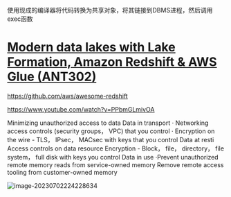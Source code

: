 使用现成的编译器将代码转换为共享对象，将其链接到DBMS进程，然后调用exec函数

#  [Modern data lakes with Lake Formation, Amazon Redshift & AWS Glue (ANT302)](https://www.youtube.com/watch?v=7H15CYpJRRI)



https://github.com/aws/awesome-redshift



https://www.youtube.com/watch?v=PPbmGLmivOA





Minimizing unauthorized access to data
Data in transport
· Networking access controls (security groups， VPC) that you control
· Encryption on the wire - TLS， IPsec， MACsec with keys that you control
Data at resti
Access controls on data resource
Encryption - Block， file， directory， file system， full disk with keys you
control
Data in use
·Prevent unauthorized remote memory reads from service-owned
memory
 Remove remote access tooling from customer-owned memory

![image-20230702224228634](https://pics-1319111454.cos.ap-nanjing.myqcloud.com/image-20230702224228634.png)